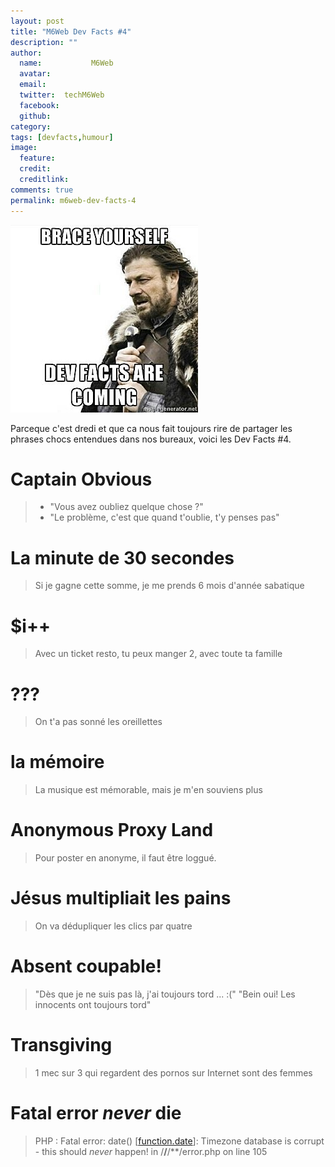 ```yaml
---
layout: post
title: "M6Web Dev Facts #4"
description: ""
author:
  name:           M6Web
  avatar:
  email:
  twitter:  techM6Web
  facebook:
  github:
category:
tags: [devfacts,humour]
image:
  feature:
  credit:
  creditlink:
comments: true
permalink: m6web-dev-facts-4
---
```


![M6Web Dev Facts #4](/images/posts/imgob/0-00-30-83-201306-ob_e2a6c1_ob-405b21-ob-5a36f2337bf2f4cbc7a86436a7773d37-36.jpeg)

Parceque c'est dredi et que ca nous fait toujours rire de partager les phrases chocs entendues dans nos bureaux, voici les Dev Facts #4.


# Captain Obvious

> - "Vous avez oubliez quelque chose ?"
>  - "Le problème, c'est que quand t'oublie, t'y penses pas"


# La minute de 30 secondes

> Si je gagne cette somme, je me prends 6 mois d'année sabatique


# $i++

> Avec un ticket resto, tu peux manger 2, avec toute ta famille

#  ???

> On t'a pas sonné les oreillettes


# la mémoire

> La musique est mémorable, mais je m'en souviens plus

# Anonymous Proxy Land

> Pour poster en anonyme, il faut être loggué.


# Jésus multipliait les pains

> On va dédupliquer les clics par quatre

# Absent coupable!

> "Dès que je ne suis pas là, j'ai toujours tord ... :("
>  "Bein oui! Les innocents ont toujours tord"


# Transgiving

> 1 mec sur 3 qui regardent des pornos sur Internet sont des femmes


# Fatal error *never* die

> PHP : Fatal error: date() [<a href='function.date'>function.date</a>]: Timezone database is corrupt - this should *never* happen! in /**/**/**/error.php on line 105



